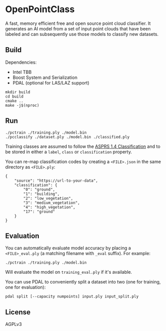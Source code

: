 # OpenPointClass

A fast, memory efficient free and open source point cloud classifier. It generates an AI model from a set of input point clouds that have been labeled and can subsequently use those models to classify new datasets.

## Build

Dependencies:
 * Intel TBB
 * Boost System and Serialization
 * PDAL (optional for LAS/LAZ support)

```
mkdir build
cd build
cmake ..
make -j$(nproc)
```

## Run

```
./pctrain ./training.ply ./model.bin
./pcclassify ./dataset.ply ./model.bin ./classified.ply
```

Training classes are assumed to follow the [ASPRS 1.4 Classification](https://www.asprs.org/wp-content/uploads/2019/03/LAS_1_4_r14.pdf) and to be stored in either a `label`, `class` or `classification` property.

You can re-map classification codes by creating a `<FILE>.json` in the same directory as `<FILE>.ply`:

```
{
    "source": "https://url-to-your-data",
    "classification": {
        "0": "ground",
        "1": "building",
        "2": "low_vegetation",
        "3": "medium_vegetation",
        "4": "high_vegetation",
        "17": "ground"
    }
}
```

## Evaluation

You can automatically evaluate model accuracy by placing a `<FILE>_eval.ply` (a matching filename with `_eval` suffix). For example:

`./pctrain ./training.ply ./model.bin`

Will evaluate the model on `training_eval.ply` if it's available.

You can use PDAL to conveniently split a dataset into two (one for training, one for evaluation):

`pdal split [--capacity numpoints] input.ply input_split.ply` 

## License

AGPLv3
